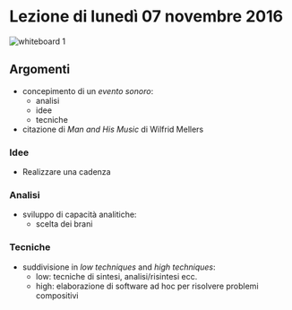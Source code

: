 # Lezione di lunedì 07 novembre 2016

![whiteboard 1](./TR_I_20161107.jpg)

## Argomenti

* concepimento di un *evento sonoro*:
  * analisi
  * idee
  * tecniche
* citazione di _Man and His Music_ di Wilfrid Mellers
 
### Idee

* Realizzare una cadenza

### Analisi
  
* sviluppo di capacità analitiche:
  * scelta dei brani

### Tecniche

* suddivisione in *low techniques* and *high techniques*:
  * low: tecniche di sintesi, analisi/risintesi ecc.
  * high: elaborazione di software ad hoc per risolvere problemi compositivi
